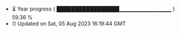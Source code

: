 - ⏳ Year progress { █████████████████▁▁▁▁▁▁▁▁▁▁▁▁▁ } 59.36 %
- ⏰ Updated on Sat, 05 Aug 2023 16:19:44 GMT

